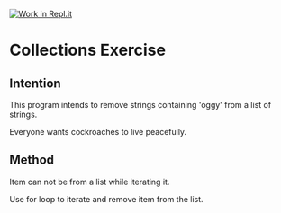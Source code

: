 [![Work in Repl.it](https://classroom.github.com/assets/work-in-replit-14baed9a392b3a25080506f3b7b6d57f295ec2978f6f33ec97e36a161684cbe9.svg)](https://classroom.github.com/online_ide?assignment_repo_id=2970329&assignment_repo_type=AssignmentRepo)

# Collections Exercise

## Intention

This program intends to remove strings containing 'oggy' from a list of strings.

Everyone wants cockroaches to live peacefully.

## Method

Item can not be from a list while iterating it.

Use for loop to iterate and remove item from the list.
